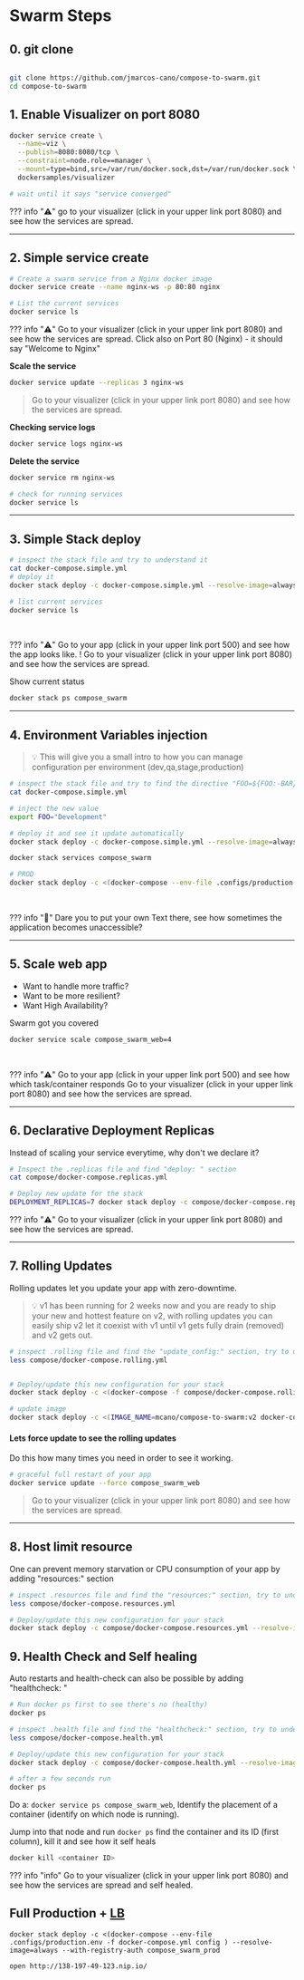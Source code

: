 # Swarm Steps

## 0. git clone

```bash

git clone https://github.com/jmarcos-cano/compose-to-swarm.git
cd compose-to-swarm

```

## 1. Enable Visualizer on port 8080

```bash
docker service create \
  --name=viz \
  --publish=8080:8080/tcp \
  --constraint=node.role==manager \
  --mount=type=bind,src=/var/run/docker.sock,dst=/var/run/docker.sock \
  dockersamples/visualizer

# wait until it says "service converged"
```

??? info "⚠️"
    go to your visualizer (click in your upper link port 8080) and see how the services are spread.

---

## 2. Simple service create


```bash
# Create a swarm service from a Nginx docker image
docker service create --name nginx-ws -p 80:80 nginx

# List the current services
docker service ls
```


??? info "⚠️"
    Go to your visualizer (click in your upper link port 8080) and see how the services are spread.
    Click also on Port 80 (Nginx) - it should say "Welcome to Nginx"



**Scale the service**
```bash
docker service update --replicas 3 nginx-ws
```
> Go to your visualizer (click in your upper link port 8080) and see how the services are spread.

**Checking service logs**
```bash
docker service logs nginx-ws
```

**Delete the service**
```bash
docker service rm nginx-ws

# check for running services
docker service ls
```

---
## 3. Simple Stack deploy



```bash
# inspect the stack file and try to understand it
cat docker-compose.simple.yml
# deploy it
docker stack deploy -c docker-compose.simple.yml --resolve-image=always --with-registry-auth compose_swarm

# list current services
docker service ls


```
<br>

??? info "⚠️"
    Go to your app (click in your upper link port 500) and see how the app looks like. !
    Go to your visualizer (click in your upper link port 8080) and see how the services are spread.



Show current status
```bash
docker stack ps compose_swarm
```

---
## 4. Environment Variables injection
> 💡 This will give you a small intro to how you can manage configuration per environment (dev,qa,stage,production)


```bash
# inspect the stack file and try to find the directive "FOO=${FOO:-BAR}"
cat docker-compose.simple.yml

# inject the new value
export FOO="Development"

# deploy it and see it update automatically
docker stack deploy -c docker-compose.simple.yml --resolve-image=always --with-registry-auth compose_swarm

docker stack services compose_swarm

```

```bash
# PROD
docker stack deploy -c <(docker-compose --env-file .configs/production.env -f docker-compose.simple.yml config ) --resolve-image=always --with-registry-auth compose_swarm_prod

```


<br>

??? info "🥇"
    Dare you to put your own Text there, see how sometimes the application becomes unaccessible?

---
## 5. Scale web app

- Want to handle more traffic?
- Want to be more resilient?
- Want High Availability?

Swarm got you covered

```bash
docker service scale compose_swarm_web=4
```
<br>

??? info "⚠️"
    Go to your app (click in your upper link port 500) and see how which task/container responds
    Go to your visualizer (click in your upper link port 8080) and see how the services are spread.

---
## 6. Declarative Deployment Replicas
Instead of scaling your service everytime, why don't we declare it?

```bash
# Inspect the .replicas file and find "deploy: " section
cat compose/docker-compose.replicas.yml

# Deploy new update for the stack
DEPLOYMENT_REPLICAS=7 docker stack deploy -c compose/docker-compose.replicas.yml --resolve-image=always compose_swarm
```

??? info "⚠️"
    Go to your visualizer (click in your upper link port 8080) and see how the services are spread.

---
## 7. Rolling Updates
Rolling updates let you update your app with zero-downtime.
<br>

> 💡 v1 has been running for 2 weeks now and you are ready to ship your new and hottest feature on v2, with rolling updates you can easily ship v2 let it coexist with v1 until v1 gets fully drain (removed) and v2 gets out.

```bash
# inspect .rolling file and find the "update_config:" section, try to understand it
less compose/docker-compose.rolling.yml


# Deploy/update this new configuration for your stack
docker stack deploy -c <(docker-compose -f compose/docker-compose.rolling.yml config) --resolve-image=always compose_swarm

# update image
docker stack deploy -c <(IMAGE_NAME=mcano/compose-to-swarm:v2 docker-compose -f compose/docker-compose.rolling.yml config) --resolve-image=always compose_swarm
```


#### Lets force update to see the rolling updates

Do this how many times you need in order to see it working.

```bash
# graceful full restart of your app
docker service update --force compose_swarm_web
```

> Go to your visualizer (click in your upper link port 8080) and see how the services are spread.



---
## 8. Host limit resource

One can prevent memory starvation or CPU consumption of your app by adding "resources:" section

```bash
# inspect .resources file and find the "resources:" section, try to understand it
less compose/docker-compose.resources.yml

# Deploy/update this new configuration for your stack
docker stack deploy -c compose/docker-compose.resources.yml --resolve-image=always compose_swarm

```

## 9. Health Check and Self healing
Auto restarts and health-check can also be possible by adding "healthcheck: "


```bash
# Run docker ps first to see there's no (healthy)
docker ps

# inspect .health file and find the "healthcheck:" section, try to understand it
less compose/docker-compose.health.yml

# Deploy/update this new configuration for your stack
docker stack deploy -c compose/docker-compose.health.yml --resolve-image=always compose_swarm

# after a few seconds run
docker ps
```

Do a: `docker service ps compose_swarm_web`, Identify the placement of a container (identify on which node is running).

Jump into that node and run `docker ps` find the container and its ID (first column), kill it and see how it self heals
```bash
docker kill <container ID>
```

??? info "info"
    Go to your visualizer (click in your upper link port 8080) and see how the services are spread and self healed.



## Full Production + [LB](http://138-197-49-123.nip.io/make)
```
docker stack deploy -c <(docker-compose --env-file .configs/production.env -f docker-compose.yml config ) --resolve-image=always --with-registry-auth compose_swarm_prod

open http://138-197-49-123.nip.io/

```